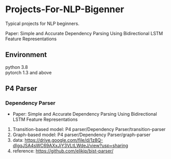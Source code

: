 # Projects-For-NLP-Bigenner

Typical projects for NLP beginners.

Paper: Simple and Accurate Dependency Parsing Using Bidirectional LSTM Feature Representations

## Environment
python 3.8 \
pytorch 1.3 and above

## P4 Parser
### Dependency Parser 
   
   - Paper: Simple and Accurate Dependency Parsing Using Bidirectional LSTM Feature Representations 
   1. Transition-based model: P4 parser/Dependency Parser/transition-parser 
   2. Graph-based model: P4 parser/Dependency Parser/graph-parser
   3. data: https://drive.google.com/file/d/1z8Q-dIgqJSA4sWC69AXxJjY3VLtLWdeJ/view?usp=sharing
   4. reference: https://github.com/elikip/bist-parser/
